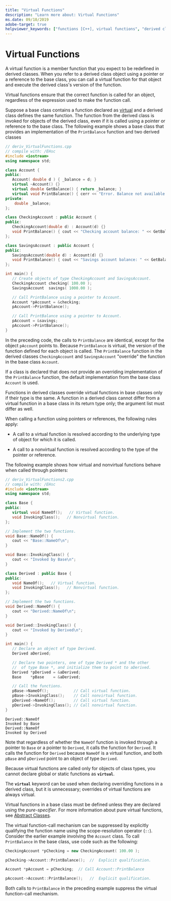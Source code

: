 ```yaml
---
title: "Virtual Functions"
description: "Learn more about: Virtual Functions"
ms.date: 09/10/2019
adobe-target: true
helpviewer_keywords: ["functions [C++], virtual functions", "derived classes [C++], virtual functions", "virtual functions"]
---
```

# Virtual Functions

A virtual function is a member function that you expect to be redefined in derived classes. When you refer to a derived class object using a pointer or a reference to the base class, you can call a virtual function for that object and execute the derived class's version of the function.

Virtual functions ensure that the correct function is called for an object, regardless of the expression used to make the function call.

Suppose a base class contains a function declared as [virtual](../cpp/virtual-cpp.md) and a derived class defines the same function. The function from the derived class is invoked for objects of the derived class, even if it is called using a pointer or reference to the base class. The following example shows a base class that provides an implementation of the `PrintBalance` function and two derived classes

```cpp
// deriv_VirtualFunctions.cpp
// compile with: /EHsc
#include <iostream>
using namespace std;

class Account {
public:
   Account( double d ) { _balance = d; }
   virtual ~Account() {}
   virtual double GetBalance() { return _balance; }
   virtual void PrintBalance() { cerr << "Error. Balance not available for base type." << endl; }
private:
    double _balance;
};

class CheckingAccount : public Account {
public:
   CheckingAccount(double d) : Account(d) {}
   void PrintBalance() { cout << "Checking account balance: " << GetBalance() << endl; }
};

class SavingsAccount : public Account {
public:
   SavingsAccount(double d) : Account(d) {}
   void PrintBalance() { cout << "Savings account balance: " << GetBalance(); }
};

int main() {
   // Create objects of type CheckingAccount and SavingsAccount.
   CheckingAccount checking( 100.00 );
   SavingsAccount  savings( 1000.00 );

   // Call PrintBalance using a pointer to Account.
   Account *pAccount = &checking;
   pAccount->PrintBalance();

   // Call PrintBalance using a pointer to Account.
   pAccount = &savings;
   pAccount->PrintBalance();
}
```

In the preceding code, the calls to `PrintBalance` are identical, except for the object `pAccount` points to. Because `PrintBalance` is virtual, the version of the function defined for each object is called. The `PrintBalance` function in the derived classes `CheckingAccount` and `SavingsAccount` "override" the function in the base class `Account`.

If a class is declared that does not provide an overriding implementation of the `PrintBalance` function, the default implementation from the base class `Account` is used.

Functions in derived classes override virtual functions in base classes only if their type is the same. A function in a derived class cannot differ from a virtual function in a base class in its return type only; the argument list must differ as well.

When calling a function using pointers or references, the following rules apply:

- A call to a virtual function is resolved according to the underlying type of object for which it is called.

- A call to a nonvirtual function is resolved according to the type of the pointer or reference.

The following example shows how virtual and nonvirtual functions behave when called through pointers:

```cpp
// deriv_VirtualFunctions2.cpp
// compile with: /EHsc
#include <iostream>
using namespace std;

class Base {
public:
   virtual void NameOf();   // Virtual function.
   void InvokingClass();   // Nonvirtual function.
};

// Implement the two functions.
void Base::NameOf() {
   cout << "Base::NameOf\n";
}

void Base::InvokingClass() {
   cout << "Invoked by Base\n";
}

class Derived : public Base {
public:
   void NameOf();   // Virtual function.
   void InvokingClass();   // Nonvirtual function.
};

// Implement the two functions.
void Derived::NameOf() {
   cout << "Derived::NameOf\n";
}

void Derived::InvokingClass() {
   cout << "Invoked by Derived\n";
}

int main() {
   // Declare an object of type Derived.
   Derived aDerived;

   // Declare two pointers, one of type Derived * and the other
   //  of type Base *, and initialize them to point to aDerived.
   Derived *pDerived = &aDerived;
   Base    *pBase    = &aDerived;

   // Call the functions.
   pBase->NameOf();           // Call virtual function.
   pBase->InvokingClass();    // Call nonvirtual function.
   pDerived->NameOf();        // Call virtual function.
   pDerived->InvokingClass(); // Call nonvirtual function.
}
```

```Output
Derived::NameOf
Invoked by Base
Derived::NameOf
Invoked by Derived
```

Note that regardless of whether the `NameOf` function is invoked through a pointer to `Base` or a pointer to `Derived`, it calls the function for `Derived`. It calls the function for `Derived` because `NameOf` is a virtual function, and both `pBase` and `pDerived` point to an object of type `Derived`.

Because virtual functions are called only for objects of class types, you cannot declare global or static functions as **`virtual`**.

The **`virtual`** keyword can be used when declaring overriding functions in a derived class, but it is unnecessary; overrides of virtual functions are always virtual.

Virtual functions in a base class must be defined unless they are declared using the *pure-specifier*. For more information about pure virtual functions, see [Abstract Classes](../cpp/abstract-classes-cpp.md).

The virtual function-call mechanism can be suppressed by explicitly qualifying the function name using the scope-resolution operator (`::`). Consider the earlier example involving the `Account` class. To call `PrintBalance` in the base class, use code such as the following:

```cpp
CheckingAccount *pChecking = new CheckingAccount( 100.00 );

pChecking->Account::PrintBalance();  //  Explicit qualification.

Account *pAccount = pChecking;  // Call Account::PrintBalance

pAccount->Account::PrintBalance();   //  Explicit qualification.
```

Both calls to `PrintBalance` in the preceding example suppress the virtual function-call mechanism.
